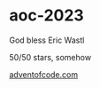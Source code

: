 # aoc-2023

God bless Eric Wastl

50/50 stars, somehow

[adventofcode.com](https://adventofcode.com)
